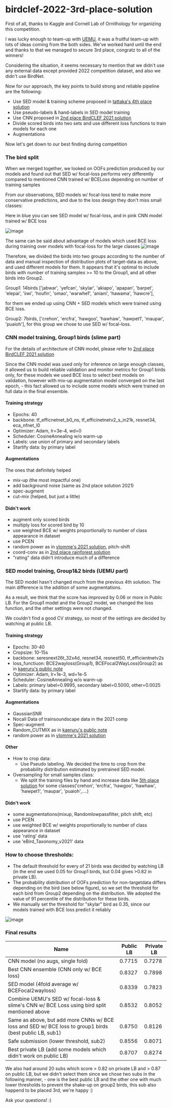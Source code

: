 # birdclef-2022-3rd-place-solution

First of all, thanks to Kaggle and Cornell Lab of Ornithology for organizing this competition.

I was lucky enough to team-up with [UEMU](https://www.kaggle.com/asaliquid1011), it was a fruitful team-up with lots of ideas coming from the both sides. 
We've worked hard until the end and thanks to that we managed to secure 3rd place, congratz to all of the winners!

Considering the situation, it seems necessary to mention that we didn't use any external data except provided 2022 competition dataset, and also we didn't use BirdNet.

Now for our approach, the key points to build strong and reliable pipeline are the following:

* Use SED model & training scheme proposed in [tattaka's 4th place solution](https://www.kaggle.com/competitions/birdclef-2021/discussion/243293)
* Use pseudo-labels & hand-labels in SED model training
* Use CNN proposed in [2nd place BirdCLEF 2021 solution](https://www.kaggle.com/competitions/birdclef-2021/discussion/243463)
* Divide scored birds into two sets and use different loss functions to train models for each one
* Augmentations

Now let's get down to our best finding during competition

### The bird split

When we merged together, we looked on OOFs prediction produced by our models and found out that SED w/ focal-loss performs very differently compared to mentioned CNN trained w/ BCELoss depending on number of training samples

From our observations, SED models w/ focal-loss tend to make more conservative predictions, and due to the loss design they don't miss small classes:

Here in blue you can see SED model w/ focal-loss, and in pink CNN model trained w/ BCE loss
 
![image](https://user-images.githubusercontent.com/57013219/170329125-532a0640-cb54-4a81-9d8a-fadd4721d6ae.png)

The same can be said about advantage of models which used BCE loss during training over models with focal-loss for the large classes 
![image](https://user-images.githubusercontent.com/57013219/170329065-9a9d4da1-1660-46d4-b25e-9419f451f63d.png)

Therefore, we divided the birds into two groups according to the number of data and manual inspection of distribution plots of target-data as above, and used different models for them.
It appears that it's optimal to include birds with number of training samples >= 10 to the Group1, and all other birds into Group2.

Group1: 14birds  ['jabwar', 'yefcan', 'skylar', 'akiapo', 'apapan', 'barpet', 'elepai', 'iiwi', 'houfin', 'omao', 'warwhe1', 'aniani', 'hawama', 'hawcre'], 

for them we ended up using CNN + SED models which were trained using BCE loss.

Group2: 7birds,  ['crehon', 'ercfra', 'hawgoo', 'hawhaw', 'hawpet1', 'maupar', 'puaioh'], for this group we chose to use SED w/ focal-loss.

### CNN model training, Group1 birds (slime part)

For the details of architecture of CNN model, please refer to [2nd place BirdCLEF 2021 solution](https://www.kaggle.com/competitions/birdclef-2021/discussion/243463)
 
Since the CNN model was used only for inference on large enough classes, it allowed us to build reliable validation and monitor metrics for Group1 birds only, 
for these models we used BCE loss to select best models on validation, however with mix-up augmentation model converged on the last epoch, - this fact allowed us to include some models which were trained on full data in the final ensemble.

#### Training strategy

* Epochs: 40
* backbone: tf_efficnetnet_b0_ns, tf_efficinetnetv2_s_in21k, resnet34, eca_nfnet_l0 
* Optimizer: Adam, lr=3e-4, wd=0
* Scheduler: CosineAnnealing w/o warm-up
* Labels: use union of primary and secondary labels
* Startify data: by primary label

#### Augmentations

The ones that definitely helped
* mix-up (the most impactful one)
* add background noise (same as 2nd place solution 2021)
* spec-augment
* cut-mix (helped, but just a little)

#### Didn't work

* augment only scored birds
* multiply loss for scored bird by 10 
* use weighted BCE w/ weights proportionally to number of class appearance in dataset
* use PCEN
* random power as in [vlomme's 2021 solution](https://www.kaggle.com/competitions/birdclef-2021/discussion/243351), pitch-shift
* coord-conv as in [2nd place rainforest solution](https://www.kaggle.com/competitions/rfcx-species-audio-detection/discussion/220760)
* "rating" data didn't introduce much of a difference


### SED model training, Group1&2 birds (UEMU part)
The SED model hasn't changed much from the previous 4th solution.
The main difference is the addition of some augmentations. 

As a result, we think that the score has improved by 0.06 or more in Public LB. 
For the Group1 model and the Group2 model, we changed the loss function, and the other settings were not changed.

We couldn't find a good CV strategy, so most of the settings are decided by watching at public LB.

#### Training strategy

* Epochs: 30-40
* Cropsize: 10-15s
* backbone: seresnext26t_32x4d, resnet34, resnest50, tf_efficientnetv2s
* loss_functiuon: BCE2wayloss(Group1), BCEFocal2WayLoss(Group2) as in [kaeruru's public note](https://www.kaggle.com/code/kaerunantoka/birdclef2022-ex005-f0-infer)
* Optimizer: Adam, lr=1e-3, wd=1e-5
* Scheduler: CosineAnnealing w/o warm-up
* Labels: primary label=0.9995, secondary label=0.5000, other=0.0025
* Startify data: by primary label

#### Augmentations

* GaussianSNR
* Nocall Data of trainsoundscape data in the 2021 comp
* Spec-augment
* Random_CUTMIX as in [kaeruru's public note](https://www.kaggle.com/code/kaerunantoka/birdclef2022-ex005-f0-infer)
* random power as in [vlomme's 2021 solution](https://www.kaggle.com/competitions/birdclef-2021/discussion/243351)

#### Other
* How to crop data: 
  * Use Pseudo labeling. We decided the time to crop from the probability distribution estimated by pretrained SED model.
* Oversampling for small samples class: 
  * We split the training files by hand and increase data like [5th place solution](https://www.kaggle.com/competitions/birdclef-2022/discussion/327044) for some classes('crehon', 'ercfra', 'hawgoo', 'hawhaw', 'hawpet1', 'maupar', 'puaioh',....)

#### Didn't work
* some augmentations(mixup, Randomlowpassfilter, pitch shift, etc)
* use PCEN
* use weighted BCE w/ weights proportionally to number of class appearance in dataset
* use 'rating' data
* use 'eBird_Taxonomy_v2021' data

### How to choose thresholds: 
  * The default threshold for every of 21 birds was decided by watching LB (in the end we used 0.05 for Group1 birds, but 0.04 gives >0.82 in private LB).
  * The probability distribution of OOFs prediction for non-targetdata differs depending on the bird (see below figure),
  so we set the threshold for each bird from Group2 depending on the distribution. We adopted the value of 91 percentile of the distribution for these birds.
  * We manually set the threshold for "skylar" bird as 0.35, since our models trained with BCE loss predict it reliably
  
  ![image](https://user-images.githubusercontent.com/57013219/170404672-c95e0539-21cd-4378-a4cd-75a8c756bdf4.png)


### Final results

| Name                    | Public LB   | Private LB | 
| -----------             | ----------- | ---------- |
| CNN model (no augs, single fold)     | 0.7715      | 0.7278     |
| Best CNN ensemble (CNN only w/ BCE loss)| 0.8327        | 0.7898 |
| SED model (4fold average w/ BCEFocal2wayloss)| 0.8339        | 0.7823 |
| Combine UEMU's SED w/ focal-loss & slime's CNN w/ BCE Loss using bird split mentioned above | 0.8532             | 0.8052 |
| Same as above, but add more CNNs w/ BCE loss and SED w/ BCE loss to group1 birds (best public LB, sub1) | 0.8750  | 0.8126 |
| Safe submission (lower threshold, sub2) | 0.8556 | 0.8071 |
| Best private LB (add some models which didn't work on public LB) | 0.8707 | 0.8274 |

We also had around 20 subs which score > 0.82 on private LB and > 0.87 on public LB, but we didn't select them since we chose two subs in the following manner, -
one is the best public LB and the other one with much lower thresholds to prevent the shake-up on group2 birds, this sub also happend to be placed 3rd, we're happy :)

Ask your questions! :)

